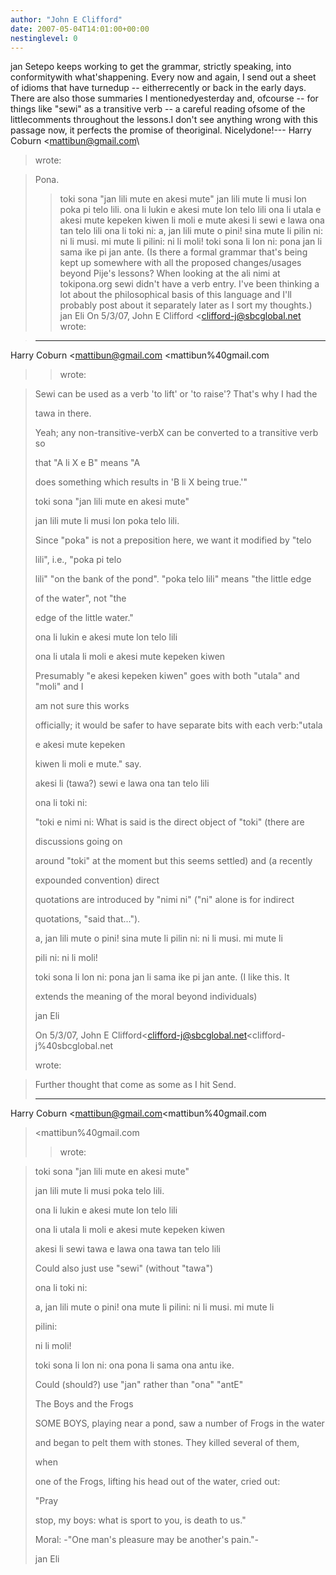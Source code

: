 ```yaml
---
author: "John E Clifford"
date: 2007-05-04T14:01:00+00:00
nestinglevel: 0
---
```

jan Setepo keeps working to get the grammar, strictly speaking, into conformitywith what'shappening. Every now and again, I send out a sheet of idioms that have turnedup --
 eitherrecently or back in the early days. There are also those summaries I mentionedyesterday and, ofcourse --
 for things like "sewi" as a transitive verb --
 a careful reading ofsome of the littlecomments throughout the lessons.I don't see anything wrong with this passage now, it perfects the promise of theoriginal. Nicelydone!---
 Harry Coburn <[mattibun@gmail.com](mailto://mattibun@gmail.com)\
> wrote:

> Pona.
>> toki sona "jan lili mute en akesi mute"
>> jan lili mute li musi lon poka pi telo lili.
> ona li lukin e akesi mute lon telo lili
> ona li utala e akesi mute kepeken kiwen li moli e mute
> akesi li sewi e lawa ona tan telo lili
> ona li toki ni:
> a, jan lili mute o pini! sina mute li pilin ni: ni li musi. mi mute li
> pilini: ni li moli!
>> toki sona li lon ni: pona jan li sama ike pi jan ante.
>> (Is there a formal grammar that's being kept up somewhere with all the
> proposed changes/usages beyond Pije's lessons? When looking at the ali nimi
> at tokipona.org sewi didn't have a verb entry. I've been thinking a lot
> about the philosophical basis of this language and I'll probably post about
> it separately later as I sort my thoughts.)
>> jan Eli
>> On 5/3/07, John E Clifford <[clifford-j@sbcglobal.net](mailto://clifford-j@sbcglobal.net)\
> wrote:

> 
>> 
>> 
> ---
 Harry Coburn <[mattibun@gmail.com](mailto://mattibun@gmail.com) <mattibun%40gmail.com
>> wrote:

> 
>> 
> 
> Sewi can be used as a verb 'to lift' or 'to raise'? That's why I had the
> 
> 
> tawa in there.
> 
>> 
> Yeah; any non-transitive-verbX can be converted to a transitive verb so
> 
> that "A li X e B" means "A
> 
> does something which results in 'B li X being true.'"
> 
>> 
> 
> toki sona "jan lili mute en akesi mute"
> 
> 
>> 
> 
> jan lili mute li musi lon poka telo lili.
> 
>> 
> Since "poka" is not a preposition here, we want it modified by "telo
> 
> lili", i.e., "poka pi telo
> 
> lili" "on the bank of the pond". "poka telo lili" means "the little edge
> 
> of the water", not "the
> 
> edge of the little water."
> 
>> 
> 
> ona li lukin e akesi mute lon telo lili
> 
> 
> ona li utala li moli e akesi mute kepeken kiwen
> 
>> 
> Presumably "e akesi kepeken kiwen" goes with both "utala" and "moli" and I
> 
> am not sure this works
> 
> officially; it would be safer to have separate bits with each verb:"utala
> 
> e akesi mute kepeken
> 
> kiwen li moli e mute." say.
> 
>> 
> 
> akesi li (tawa?) sewi e lawa ona tan telo lili
> 
> 
> ona li toki ni:
> 
>> 
> "toki e nimi ni: What is said is the direct object of "toki" (there are
> 
> discussions going on
> 
> around "toki" at the moment but this seems settled) and (a recently
> 
> expounded convention) direct
> 
> quotations are introduced by "nimi ni" ("ni" alone is for indirect
> 
> quotations, "said that...").
> 
>> 
> 
> a, jan lili mute o pini! sina mute li pilin ni: ni li musi. mi mute li
> 
> 
> pili ni: ni li moli!
> 
> 
>> 
> 
> toki sona li lon ni: pona jan li sama ike pi jan ante. (I like this. It
> 
> 
> extends the meaning of the moral beyond individuals)
> 
> 
>> 
> 
> jan Eli
> 
> 
>> 
> 
>> 
> 
>> 
> 
> On 5/3/07, John E Clifford<[clifford-j@sbcglobal.net](mailto://clifford-j@sbcglobal.net)<clifford-j%40sbcglobal.net
>>> 
> wrote:

> 
> 
> 
>> 
> 
> 
> Further thought that come as some as I hit Send.
> 
> 
> 
>> 
> 
> 
> ---
 Harry Coburn <[mattibun@gmail.com](mailto://mattibun@gmail.com)<mattibun%40gmail.com
><mattibun%40gmail.com
>> wrote:

> 
> 
> 
>> 
> 
> 
> 
> toki sona "jan lili mute en akesi mute"
> 
> 
> 
> 
>> 
> 
> 
> 
> jan lili mute li musi poka telo lili.
> 
> 
> 
> 
> ona li lukin e akesi mute lon telo lili
> 
> 
> 
> 
> ona li utala li moli e akesi mute kepeken kiwen
> 
> 
> 
> 
> akesi li sewi tawa e lawa ona tawa tan telo lili
> 
> 
> 
>> 
> 
> 
> Could also just use "sewi" (without "tawa")
> 
> 
> 
>> 
> 
> 
> 
> ona li toki ni:
> 
> 
> 
> 
> a, jan lili mute o pini! ona mute li pilini: ni li musi. mi mute li
> 
> 
> 
> pilini:
> 
> 
> 
> 
> ni li moli!
> 
> 
> 
> 
>> 
> 
> 
> 
> toki sona li lon ni: ona pona li sama ona antu ike.
> 
> 
> 
>> 
> 
> 
> Could (should?) use "jan" rather than "ona" "antE"
> 
> 
> 
>> 
> 
> 
> 
> The Boys and the Frogs
> 
> 
> 
> 
>> 
> 
> 
> 
> SOME BOYS, playing near a pond, saw a number of Frogs in the water
> 
> 
> 
> 
> and began to pelt them with stones. They killed several of them,
> 
> when
> 
> 
> 
> 
> one of the Frogs, lifting his head out of the water, cried out:
> 
> "Pray
> 
> 
> 
> 
> stop, my boys: what is sport to you, is death to us."
> 
> 
> 
> 
>> 
> 
> 
> 
> Moral: -"One man's pleasure may be another's pain."-
> 
> 
> 
> 
>> 
> 
> 
> 
>> 
> 
> 
> 
>> 
> 
> 
> 
> jan Eli
> 
> 
> 
> 
>> 
> 
> 
>> 
> 
> 
>> 
> 
> 
>> 
> 
>> 
>> 
>> 
>>